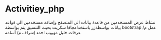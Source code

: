 # Activitiey_php
نشاط عرض المستخدمين من قاعدة بيانات الى المتصفح وإضافة مستخدمين الى قواعد بيانات بواسطةزر باستخدامجافا سكربت بحيث التنسيق يتم بواسطة bootstrap 
عمل م/ عرفات خليل مهيوب احمد 
إشراف م/ أسامه 
